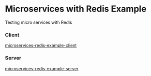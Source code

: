 # Microservices with Redis Example
Testing micro services with Redis

### Client
[microservices-redis-example-client](https://github.com/IsaacOrzDev/microservices-redis-example-client)

### Server
[microservices-redis-example-server](https://github.com/IsaacOrzDev/microservices-redis-example-server)
